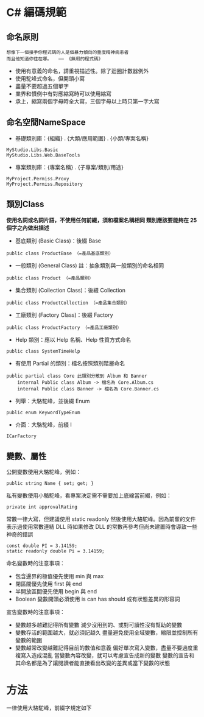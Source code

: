 # C# 編碼規範

## 命名原則
```
想像下一個接手你程式碼的人是個暴力傾向的重度精神病患者
而且他知道你住在哪。　　—— 《無瑕的程式碼》
```
- 使用有意義的命名，請重視描述性。除了迴圈計數器例外
- 使用駝峰式命名，但開頭小寫
- 盡量不要超過五個單字
- 業界和慣例中有對應縮寫時可以使用縮寫
- 承上，縮寫兩個字母時全大寫，三個字母以上時只第一字大寫

## 命名空間NameSpace

- 基礎類別庫：{組織} . {大類/應用範圍} . {小類/專案名稱}
```
MyStudio.Libs.Basic
MyStudio.Libs.Web.BaseTools
```
- 專案類別庫：{專案名稱} . {子專案/類別/用途}
```
MyProject.Permiss.Proxy
MyProject.Permiss.Repository
```

## 類別Class
**使用名詞或名詞片語，不使用任何前綴，須和檔案名稱相同 類別應該要能夠在 25 個字之內做出描述**

- 基底類別 (Basic Class)：後綴 Base
```
public class ProductBase （=產品基底類別）
```
- 一般類別 (General Class) 註：抽象類別與一般類別的命名相同
```
public class Product （=產品類別）
```
- 集合類別 (Collection Class)：後綴 Collection
```
public class ProductCollection （=產品集合類別）
```
- 工廠類別 (Factory Class)：後綴 Factory
```
public class ProductFactory （=產品工廠類別）
```
- Help 類別：應以 Help 名稱、Help 性質方式命名
```
public class SystemTimeHelp
```
- 有使用 Partial 的類別：檔名按照類別階層命名
```
public partial class Core 此類別分散到 Album 和 Banner
    internal Public class Album -> 檔名為 Core.Album.cs
    internal Public class Banner -> 檔名為 Core.Banner.cs
```    
- 列舉：大駱駝峰，並後綴 Enum
```
public enum KeywordTypeEnum
```
- 介面：大駱駝峰，前綴 I
```
ICarFactory
```

## 變數、屬性
公開變數使用大駱駝峰，例如：
```
public string Name { set; get; }
```
私有變數使用小駱駝峰，看專案決定需不需要加上底線當前綴，例如：
```
private int approvalRating
```
常數一律大寫，但建議使用 static readonly 然後使用大駱駝峰。因為前輩的文件表示過使用常數連結 DLL 時如果修改 DLL 的常數再參考但尚未建置時會導致一些神奇的錯誤
```
const double PI = 3.14159;
static readonly double Pi = 3.14159;
```

命名變數時的注意事項：
* 包含邊界的極值優先使用 min 與 max
* 閉區間優先使用 first 與 end
* 半開放區間優先使用 begin 與 end
* Boolean 變數開頭必須使用 is can has should 或有狀態差異的形容詞

宣告變數時的注意事項：
- 變數越多越難記得所有變數
    減少沒用到的、或對可讀性沒有幫助的變數
- 變數存活的範圍越大，就必須記越久
    盡量避免使用全域變數，縮限並控制所有變數的範圍
- 變數越常改變越難記得目前的數值和意義
    偏好單次寫入變數，盡量不要過度重複寫入造成混亂
    當變數內容改變，就可以考慮宣告成新的變數
    變數的宣告和其命名都是為了讓閱讀者能直接看出改變的差異或當下變數的狀態

# 方法
一律使用大駱駝峰，前綴字規定如下

